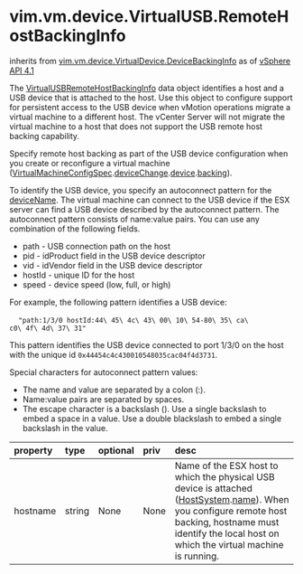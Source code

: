 vim.vm.device.VirtualUSB.RemoteHostBackingInfo
==============================================
inherits from [vim.vm.device.VirtualDevice.DeviceBackingInfo](docs/vim.vm.device.VirtualDevice.DeviceBackingInfo.md)
as of [vSphere API 4.1](vim.version.md#vim.version.version6)


The <a href="vim.vm.device.VirtualUSB.RemoteHostBackingInfo.md">VirtualUSBRemoteHostBackingInfo</a> data object  identifies a host and a USB device that is attached to the host.  Use this object to configure support for persistent access to the USB device  when vMotion operations migrate a virtual machine to a different host.  The vCenter Server will not migrate the virtual machine to a host  that does not support the USB remote host backing capability.  <p>  Specify remote host backing as part of the USB device configuration  when you create or reconfigure a virtual machine  (<a href="vim.vm.ConfigSpec.md">VirtualMachineConfigSpec</a>.<a href="vim.vm.ConfigSpec.md#deviceChange">deviceChange</a>.<a href="vim.vm.device.VirtualDeviceSpec.md#device">device</a>.<a href="vim.vm.device.VirtualDevice.md#backing">backing</a>).  <p>  To identify the USB device, you specify an autoconnect pattern  for the <a href="vim.vm.device.VirtualDevice.DeviceBackingInfo.md#deviceName">deviceName</a>.  The virtual machine can connect to the USB device if the ESX server  can find a USB device described by the autoconnect pattern.  The autoconnect pattern consists of name:value pairs. You can  use any combination of the following fields.  <ul>  <li>path - USB connection path on the host</li>  <li>pid - idProduct field in the USB device descriptor</li>  <li>vid - idVendor field in the USB device descriptor</li>  <li>hostId - unique ID for the host</li>  <li>speed - device speed (low, full, or high)</li>  </ul>  <p>  For example, the following pattern identifies a USB device:  <p>  &nbsp;&nbsp;&nbsp;&nbsp;<code>"path:1/3/0 hostId:44\ 45\ 4c\ 43\ 00\ 10\ 54-80\ 35\ ca\ c0\ 4f\ 4d\ 37\ 31"</code>  <p>  This pattern identifies the USB device connected to port 1/3/0 on the  host with the unique id <code>0x44454c4c430010548035cac04f4d3731</code>.  <p>  Special characters for autoconnect pattern values:  <ul>  <li>The name and value are separated by a colon (:).</li>  <li>Name:value pairs are separated by spaces. </li>  <li>The escape character is a backslash (\). Use a single backslash to embed  a space in a value. Use a double blackslash to embed a single backslash  in the value.</li>  </ul>

| property | type | optional | priv | desc |
|:---------|:-----|:---------|:-----|:-----|
| hostname | string | None | None | Name of the ESX host to which the physical USB device is attached   (<a href="vim.HostSystem.md">HostSystem</a>.<a href="vim.ManagedEntity.md#name">name</a>).   When you configure remote host backing, hostname must identify   the local host on which the virtual machine is running. |



